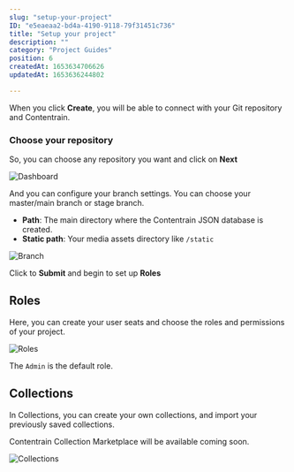 ```yaml
---
slug: "setup-your-project"
ID: "e5eaeaa2-bd4a-4190-9118-79f31451c736"
title: "Setup your project"
description: ""
category: "Project Guides"
position: 6
createdAt: 1653634706626
updatedAt: 1653636244802

---
```



When you click **Create**, you will be able to connect with your Git repository and Contentrain. 

### Choose your repository

So, you can choose any repository you want and click on **Next**

![Dashboard](/images/setup.png)

And you can configure your branch settings. You can choose your master/main branch or stage branch.

- **Path**: The main directory where the Contentrain JSON database is created.
- **Static path**: Your media assets directory like `/static`

![Branch](/images/branch-settings.png)

Click to **Submit** and begin to set up **Roles**

## Roles

Here, you can create your user seats and choose the roles and permissions of your project.

![Roles](/images/roles.png)

The `Admin` is the default role.

## Collections
In Collections, you can create your own collections, and import your previously saved collections.

<alert type="warning">

Contentrain Collection Marketplace will be available coming soon.

</alert>

![Collections](/images/collections.png)